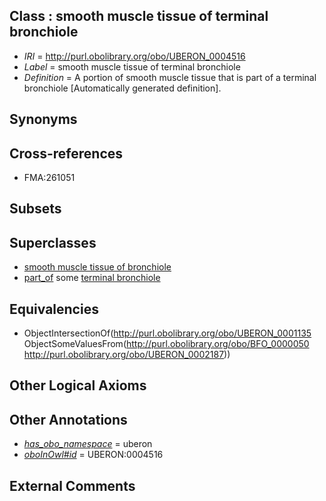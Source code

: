 
## Class : smooth muscle tissue of terminal bronchiole

 * *IRI* = http://purl.obolibrary.org/obo/UBERON_0004516
 * *Label* = smooth muscle tissue of terminal bronchiole
 * *Definition* = A portion of smooth muscle tissue that is part of a terminal bronchiole [Automatically generated definition].

## Synonyms


## Cross-references

 * FMA:261051

## Subsets


## Superclasses

 * [smooth muscle tissue of bronchiole](../../UBERON/15/UBERON_0004515.md)
 * [part_of](../../BFO/50/BFO_0000050.md) some [terminal bronchiole](../../UBERON/87/UBERON_0002187.md)

## Equivalencies

 * ObjectIntersectionOf(<http://purl.obolibrary.org/obo/UBERON_0001135> ObjectSomeValuesFrom(<http://purl.obolibrary.org/obo/BFO_0000050> <http://purl.obolibrary.org/obo/UBERON_0002187>))

## Other Logical Axioms


## Other Annotations

 * *[has_obo_namespace](../../ce/oboInOwl#hasOBONamespace.md)* = uberon
 * *[oboInOwl#id](../../id/oboInOwl#id.md)* = UBERON:0004516

## External Comments

